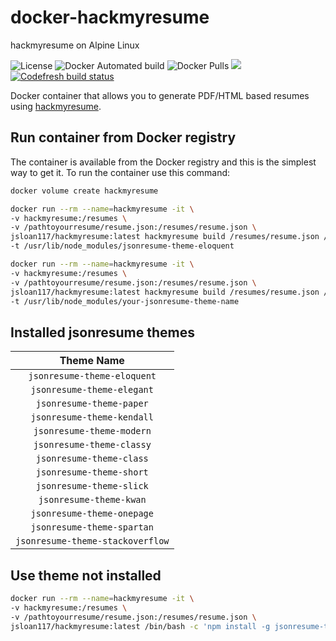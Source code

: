 # docker-hackmyresume

hackmyresume on Alpine Linux

![License](https://img.shields.io/badge/License-GPLv3-blue.svg)
![Docker Automated build](https://img.shields.io/docker/automated/jsloan117/hackmyresume.svg)
![Docker Pulls](https://img.shields.io/docker/pulls/jsloan117/hackmyresume.svg)
[![](https://images.microbadger.com/badges/image/jsloan117/hackmyresume.svg)](https://microbadger.com/images/jsloan117/hackmyresume "Get your own image badge on microbadger.com")
[![Codefresh build status]( https://g.codefresh.io/api/badges/pipeline/jsloan117_marketplace/jsloan117%2Fdocker-hackmyresume%2Fdocker-hackmyresume?type=cf-1)]( https://g.codefresh.io/public/accounts/jsloan117_marketplace/pipelines/jsloan117/docker-hackmyresume/docker-hackmyresume)

Docker container that allows you to generate PDF/HTML based resumes using [hackmyresume](https://github.com/hacksalot/HackMyResume).

## Run container from Docker registry

The container is available from the Docker registry and this is the simplest way to get it.
To run the container use this command:

```bash
docker volume create hackmyresume
```

```bash
docker run --rm --name=hackmyresume -it \
-v hackmyresume:/resumes \
-v /pathtoyourresume/resume.json:/resumes/resume.json \
jsloan117/hackmyresume:latest hackmyresume build /resumes/resume.json /resumes/resume.pdf \
-t /usr/lib/node_modules/jsonresume-theme-eloquent
```

```bash
docker run --rm --name=hackmyresume -it \
-v hackmyresume:/resumes \
-v /pathtoyourresume/resume.json:/resumes/resume.json \
jsloan117/hackmyresume:latest hackmyresume build /resumes/resume.json /resumes/resume.pdf \
-t /usr/lib/node_modules/your-jsonresume-theme-name
```

## Installed jsonresume themes

| Theme Name                       |
|:--------------------------------:|
| `jsonresume-theme-eloquent`      |
| `jsonresume-theme-elegant`       |
| `jsonresume-theme-paper`         |
| `jsonresume-theme-kendall`       |
| `jsonresume-theme-modern`        |
| `jsonresume-theme-classy`        |
| `jsonresume-theme-class`         |
| `jsonresume-theme-short`         |
| `jsonresume-theme-slick`         |
| `jsonresume-theme-kwan`          |
| `jsonresume-theme-onepage`       |
| `jsonresume-theme-spartan`       |
| `jsonresume-theme-stackoverflow` |

## Use theme not installed

```bash
docker run --rm --name=hackmyresume -it \
-v hackmyresume:/resumes \
-v /pathtoyourresume/resume.json:/resumes/resume.json \
jsloan117/hackmyresume:latest /bin/bash -c 'npm install -g jsonresume-theme-flat && hackmyresume build /resumes/resume.json /resumes/resume.pdf -t /usr/lib/node_modules/jsonresume-theme-flat'
```
